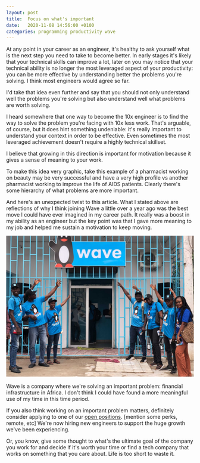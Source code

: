 ```yaml
---
layout: post
title:  Focus on what's important
date:   2020-11-08 14:56:00 +0100
categories: programming productivity wave
---
```


At any point in your career as an engineer, it's healthy to ask yourself
what is the next step you need to take to become better. In
early stages it's likely that your technical skills can improve a lot, later
on you may notice that your technical ability is no longer the most leveraged
aspect of your productivity: you can be more effective by understanding better
the problems you're solving. I think most engineers would agree so far.

I'd take that idea even further and say that you should not only understand
well the problems you're solving but also understand well what problems are
worth solving.

<!-- Often, the path to growth involves widening the scope of your focus. -->

I heard somewhere that one way to become the 10x engineer is to find the way
to solve the problem you're facing with 10x less work. That's arguable, of
course, but it does hint something undeniable: it's really
important to understand your context in order to be effective. Even sometimes
the most leveraged achievement doesn't require a highly technical skillset.

I believe that growing in this direction is important for motivation
because it gives a sense of meaning to your work.

To make this idea very graphic, take this example of a pharmacist working on
beauty may be very
successful and have a very high profile vs another pharmacist working
to improve the life of AIDS patients. Clearly there's some hierarchy of
what problems are more important.

<!-- Well, if you accept this path of reasoning and take it even further, you may
not only ask if your solution is the best path to solve that problem, but also
if that problem is important enough to be worth your time. And at that point
a whole new dimension to think about the meaning of your work uncovers before
you. -->

And here's an unexpected twist to this article. What I stated above are
reflections of why I think joining Wave a little over a year ago was the best
move I could have ever imagined in my career path. It really was a boost
in my ability as an engineer but the key point was that I gave more meaning
to my job and helped me sustain a motivation to keep moving.

<!-- A sensible reasoning is to think that anything well paid is well worth your
time, and that's a valid point I think. But ultimately if you just follow
money you're likely to be slaved by it. If you solve real problems I think
it'll become easy to be wealthy enough to live reasonably well, it'll
definitely flip the negotiation to your side. -->

![Wave](/assets/images/wave.jpg)

Wave is a company where we're
solving an important problem: financial infrastructure in Africa. I don't
think I could have found a more meaningful use of my time in this time period.

If you also think working on an important problem matters, definitely consider
applying to one of our [open positions][careers-wave]. [mention some perks, remote, etc] We're now hiring new engineers to
support the huge growth we've been experiencing.

Or, you know, give some thought to what's the ultimate goal of the company
you work for and decide if it's worth your time or find a tech company that
works on something that you care about. Life is too short to waste it.

<!-- Aside from that, it's also been ideal because I've seen in first person how
a tech company can scale from a few employees to over a million monthly
active users which we just achieved a few weeks ago. -->

[careers-wave]: https://www.wave.com/en/careers/
